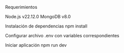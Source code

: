 Requerimientos

Node.js v22.12.0
MongoDB v8.0


Instalación de dependencias
npm install

Configurar archivo .env con variables correspondientes

Iniciar aplicación
npm run dev